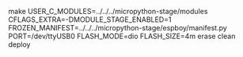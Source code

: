 make USER_C_MODULES=../../../micropython-stage/modules CFLAGS_EXTRA=-DMODULE_STAGE_ENABLED=1 FROZEN_MANIFEST=../../../micropython-stage/espboy/manifest.py PORT=/dev/ttyUSB0 FLASH_MODE=dio FLASH_SIZE=4m erase clean deploy
